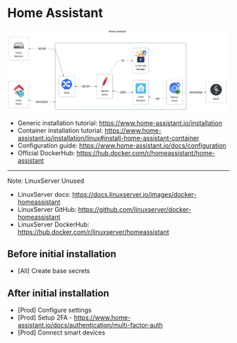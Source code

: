 # Home Assistant

![diagram](../../docs/diagrams/out/apps/home-assistant.png)

- Generic installation tutorial: <https://www.home-assistant.io/installation>
- Container installation tutorial: <https://www.home-assistant.io/installation/linux#install-home-assistant-container>
- Configuration guide: <https://www.home-assistant.io/docs/configuration>
- Official DockerHub: <https://hub.docker.com/r/homeassistant/home-assistant>

---

Note: LinuxServer Unused

- LinuxServer docs: <https://docs.linuxserver.io/images/docker-homeassistant>
- LinuxServer GitHub: <https://github.com/linuxserver/docker-homeassistant>
- LinuxServer DockerHub: <https://hub.docker.com/r/linuxserver/homeassistant>

## Before initial installation

- \[All\] Create base secrets

## After initial installation

- \[Prod\] Configure settings
- \[Prod\] Setup 2FA - <https://www.home-assistant.io/docs/authentication/multi-factor-auth>
- \[Prod\] Connect smart devices
